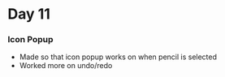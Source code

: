 # Day 11 

### Icon Popup

- Made so that icon popup works on when pencil is selected
- Worked more on undo/redo